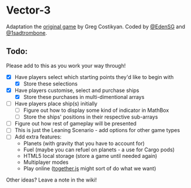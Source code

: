 Vector-3
========

Adaptation the [original game](https://web.archive.org/web/20131115042508/http://playthisthing.com/vector-3) by Greg Costikyan.
Coded by [@EdenSG](https://github.com/EdenSG) and [@1sadtrombone](https://github.com/1sadtrombone).


Todo:
-----
Please add to this as you work your way through!

- [x] Have players select which starting points they'd like to begin with
  - [x] Store these selections
- [x] Have players customise, select and purchase ships
  - [x] Store these purchases in multi-dimentional arrays
- [ ] Have players place ship(s) initially
  - [ ] Figure out how to display some kind of indicator in MathBox
  - [ ] Store the ships' positions in their respective sub-arrays
- [ ] Figure out how rest of gameplay will be presented
- [ ] This is just the Leaning Scenario - add options for other game types
- [ ] Add extra features: 
  - Planets (with gravity that you have to account for)
  - Fuel (maybe you can refuel on planets - a use for Cargo pods)
  - HTML5 local storage (store a game until needed again)
  - Multiplayer modes
  - Play online ([together.js](https://togetherjs.com/) might sort of do what we want)
  
Other ideas? Leave a note in the wiki!
